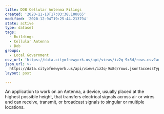 ```yaml
---
title: DOB Cellular Antenna Filings
created: '2020-11-10T17:03:38.100065'
modified: '2020-12-04T19:25:44.213794'
state: active
type: dataset
tags:
  - Buildings
  - Cellular Antenna
  - Dob
groups:
  - Local Government
csv_url: 'https://data.cityofnewyork.us/api/views/iz2q-9x8d/rows.csv?accessType=DOWNLOAD'
json_url: >-
  https://data.cityofnewyork.us/api/views/iz2q-9x8d/rows.json?accessType=DOWNLOAD
layout: post

---
```

An application to work on an Antenna, a device, usually placed at the highest possible height, that transfers electrical signals across air or wires and can receive, transmit, or broadcast signals to singular or multiple locations.
